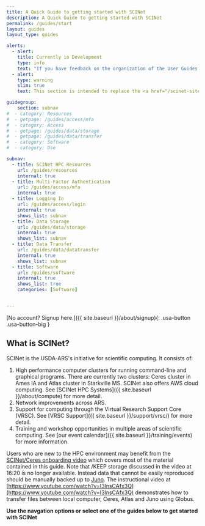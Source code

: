 ```yaml
---
title: A Quick Guide to getting started with SCINet
description: A Quick Guide to getting started with SCINet
permalink: /guides/start
layout: guides
layout_type: guides

alerts:
  - alert:
    title: Currently in Development
    type: info
    text: "If you have feedback on the organization of the User Guides sections, please email us at <a href='mailto:scinet@usda.gov'>scinet@usda.gov.</a>  These sections are currently in development and may have broken links or missing images."
  - alert: 
    type: warning
    slim: true 
    text: This section is intended to replace the <a href="/scinet-site/guide/quickstart">old Quickstart guide</a>

guidegroup:
    section: subnav
#  - category: Resources
#  - getpage: /guides/access/mfa
#  - category: Access
#  - getpage: /guides/data/storage
#  - getpage: /guides/data/transfer
#  - category: Software
#  - category: Use

subnav:
  - title: SCINet HPC Resources
    url: /guides/resources
    internal: true
  - title: Multi-Factor Authentication
    url: /guides/access/mfa
    internal: true
  - title: Logging In
    url: /guides/access/login
    internal: true
    shows_list: subnav
  - title: Data Storage
    url: /guides/data/storage
    internal: true
    shows_list: subnav
  - title: Data Transfer
    url: /guides/data/datatransfer
    internal: true
    shows_list: subnav
  - title: Software
    url: /guides/software
    internal: true
    shows_list: true
    categories: [Software]


---
```


[No account? Signup here.]({{ site.baseurl }}/about/signup){: .usa-button .usa-button-big }

## What is SCINet?

SCINet is the USDA-ARS's initiative for scientific computing. It consists of:

1. High performance computer clusters for running command-line and graphical programs. There are currently two clusters: Ceres cluster in Ames IA and Atlas cluster in Starkville MS. SCINet also offers AWS cloud computing. See [SCINet HPC Systems]({{ site.baseurl }}/about/compute) for more detail.
2. Network improvements across ARS.
3. Support for computing through the Virtual Research Support Core (VRSC). See [VRSC Support]({{ site.baseurl }}/support/vrsc/) for more detail.
4. Training and workshop opportunities in multiple areas of scientific computing. See [our event calendar]({{ site.baseurl }}/training/events) for more information.

Users who are new to the HPC environment may benefit from the [SCINet/Ceres onboarding video](https://www.youtube.com/watch?v=FspDMlHaJUY) which covers most of the material contained in this guide. Note that /KEEP storage discussed in the video at 16:20 is no longer available. Instead data that cannot be easily reproduced should be manually backed up to [Juno](https://scinet.usda.gov/guide/storage/#juno-archive-storage). The instructional video at [https://www.youtube.com/watch?v=I3lnsCAfx3Q](https://www.youtube.com/watch?v=I3lnsCAfx3Q) demonstrates how to transfer files between local computer, Ceres, Atlas and Juno using Globus.


**Use the navgation options or select one of the guides below to get started with SCINet**
